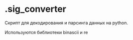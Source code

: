 # .sig_converter
 Скрипт для декодирования и парсинга данных на python.

Используются библиотеки binascii и re
